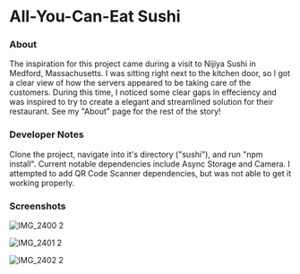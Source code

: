 # All-You-Can-Eat Sushi

### About
The inspiration for this project came during a visit to Nijiya Sushi in Medford, Massachusetts.
I was sitting right next to the kitchen door, so I got a clear view of how the servers appeared to be taking care of the customers. During this time, I noticed some clear gaps in effeciency and was inspired to try to create a elegant and streamlined solution for their restaurant. See my "About"
page for the rest of the story!


### Developer Notes
Clone the project, navigate into it's directory ("sushi"), and run "npm install".
Current notable dependencies include Async Storage and Camera. I attempted to add QR Code Scanner dependencies, but was not able to get it working properly.

### Screenshots

![IMG_2400 2](https://user-images.githubusercontent.com/54608715/145416775-45efce9b-232c-4238-8c72-38c8ae99b871.PNG)

![IMG_2401 2](https://user-images.githubusercontent.com/54608715/145416810-b72572ff-951c-4ddc-b478-336ce4b4db06.PNG)

![IMG_2402 2](https://user-images.githubusercontent.com/54608715/145416827-05101dba-bec1-4289-9881-fc0b82ee99a5.PNG)
